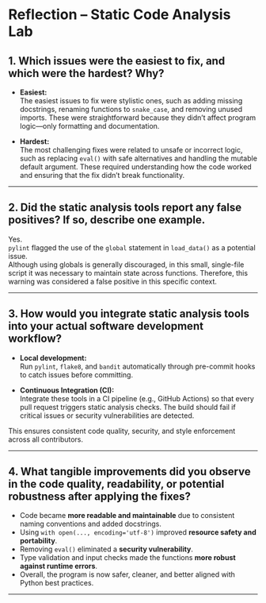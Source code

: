 # Reflection – Static Code Analysis Lab

## 1. Which issues were the easiest to fix, and which were the hardest? Why?

- **Easiest:**  
  The easiest issues to fix were stylistic ones, such as adding missing docstrings, renaming functions to `snake_case`, and removing unused imports. These were straightforward because they didn’t affect program logic—only formatting and documentation.

- **Hardest:**  
  The most challenging fixes were related to unsafe or incorrect logic, such as replacing `eval()` with safe alternatives and handling the mutable default argument. These required understanding how the code worked and ensuring that the fix didn’t break functionality.

---

## 2. Did the static analysis tools report any false positives? If so, describe one example.

Yes.  
`pylint` flagged the use of the `global` statement in `load_data()` as a potential issue.  
Although using globals is generally discouraged, in this small, single-file script it was necessary to maintain state across functions. Therefore, this warning was considered a false positive in this specific context.

---

## 3. How would you integrate static analysis tools into your actual software development workflow?

- **Local development:**  
  Run `pylint`, `flake8`, and `bandit` automatically through pre-commit hooks to catch issues before committing.  

- **Continuous Integration (CI):**  
  Integrate these tools in a CI pipeline (e.g., GitHub Actions) so that every pull request triggers static analysis checks. The build should fail if critical issues or security vulnerabilities are detected.

This ensures consistent code quality, security, and style enforcement across all contributors.

---

## 4. What tangible improvements did you observe in the code quality, readability, or potential robustness after applying the fixes?

- Code became **more readable and maintainable** due to consistent naming conventions and added docstrings.  
- Using `with open(..., encoding='utf-8')` improved **resource safety and portability**.  
- Removing `eval()` eliminated a **security vulnerability**.  
- Type validation and input checks made the functions **more robust against runtime errors**.  
- Overall, the program is now safer, cleaner, and better aligned with Python best practices.

---

